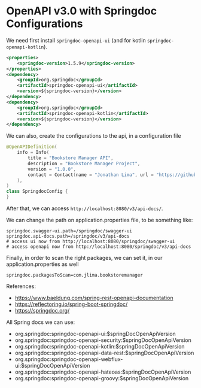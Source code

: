 # OpenAPI v3.0 with Springdoc Configurations
We need first install `springdoc-openapi-ui` (and for kotlin `springdoc-openapi-kotlin`).

```xml
<properties>
    <springdoc-version>1.5.9</springdoc-version>
</properties>
<dependency>
    <groupId>org.springdoc</groupId>
    <artifactId>springdoc-openapi-ui</artifactId>
    <version>${springdoc-version}</version>
</dependency>
<dependency>
    <groupId>org.springdoc</groupId>
    <artifactId>springdoc-openapi-kotlin</artifactId>
    <version>${springdoc-version}</version>
</dependency>
```

We can also, create the configurations to the api, in a configuration file

```kotlin
@OpenAPIDefinition(
    info = Info(
        title = "Bookstore Manager API",
        description = "Bookstore Manager Project",
        version = "1.0.0",
        contact = Contact(name = "Jonathan Lima", url = "https://github.com/jlimadev", email = "jlima.dev@gmail.com")
    ),
)
class SpringdocConfig {
}
```

After that, we can access `http://localhost:8080/v3/api-docs/`.

We can change the path on application.properties file, to be something like:
```properties
springdoc.swagger-ui.path=/springdoc/swagger-ui
springdoc.api-docs.path=/springdoc/v3/api-docs
# access ui now from http://localhost:8080/springdoc/swagger-ui
# access openapi now from http://localhost:8080/springdoc/v3/api-docs
```

Finally, in order to scan the right packages, we can set it, in our application.properties as well
```properties
springdoc.packagesToScan=com.jlima.bookstoremanager
```

References:
- https://www.baeldung.com/spring-rest-openapi-documentation
- https://reflectoring.io/spring-boot-springdoc/
- https://springdoc.org/

All Spring docs we can use:
- org.springdoc:springdoc-openapi-ui:$springDocOpenApiVersion
- org.springdoc:springdoc-openapi-security:$springDocOpenApiVersion
- org.springdoc:springdoc-openapi-kotlin:$springDocOpenApiVersion
- org.springdoc:springdoc-openapi-data-rest:$springDocOpenApiVersion
- org.springdoc:springdoc-openapi-webflux-ui:$springDocOpenApiVersion
- org.springdoc:springdoc-openapi-hateoas:$springDocOpenApiVersion
- org.springdoc:springdoc-openapi-groovy:$springDocOpenApiVersion